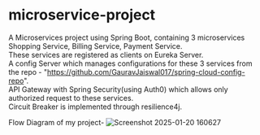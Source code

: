 # microservice-project
A Microservices project using Spring Boot, containing 3 microservices Shopping Service, Billing Service, Payment Service.<br/>
These services are registered as clients on Eureka Server. <br/>
A config Server which manages configurations for these 3 services from the repo - "https://github.com/GauravJaiswal017/spring-cloud-config-repo". <br/>
API Gateway with Spring Security(using Auth0) which allows only authorized request to these services.<br/>
Circuit Breaker is implemented through resilience4j.<br/>

Flow Diagram of my project-
![Screenshot 2025-01-20 160627](https://github.com/user-attachments/assets/cb9446ac-96d4-4ec0-b309-6a578edd79cc)
